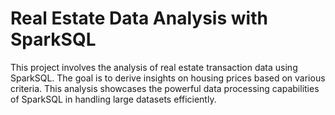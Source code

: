 # Real Estate Data Analysis with SparkSQL
This project involves the analysis of real estate transaction data using SparkSQL. The goal is to derive insights on housing prices based on various criteria. This analysis showcases the powerful data processing capabilities of SparkSQL in handling large datasets efficiently.
